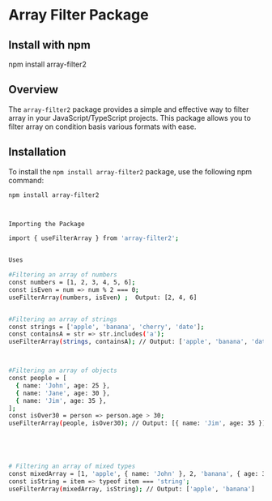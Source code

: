 # Array Filter Package

## Install with npm

npm install array-filter2

## Overview

The `array-filter2` package provides a simple and effective way to filter array in your JavaScript/TypeScript projects. This package allows you to  filter array on condition basis various formats with ease.

## Installation

To install the `npm install array-filter2` package, use the following npm command:

```bash
npm install array-filter2



Importing the Package

import { useFilterArray } from 'array-filter2';


Uses

#Filtering an array of numbers
const numbers = [1, 2, 3, 4, 5, 6];
const isEven = num => num % 2 === 0;
useFilterArray(numbers, isEven) ;  Output: [2, 4, 6]


#Filtering an array of strings
const strings = ['apple', 'banana', 'cherry', 'date'];
const containsA = str => str.includes('a');
useFilterArray(strings, containsA); // Output: ['apple', 'banana', 'date']



#Filtering an array of objects
const people = [
  { name: 'John', age: 25 },
  { name: 'Jane', age: 30 },
  { name: 'Jim', age: 35 },
];
const isOver30 = person => person.age > 30;
useFilterArray(people, isOver30); // Output: [{ name: 'Jim', age: 35 }]





# Filtering an array of mixed types
const mixedArray = [1, 'apple', { name: 'John' }, 2, 'banana', { age: 30 }];
const isString = item => typeof item === 'string';
useFilterArray(mixedArray, isString); // Output: ['apple', 'banana']
